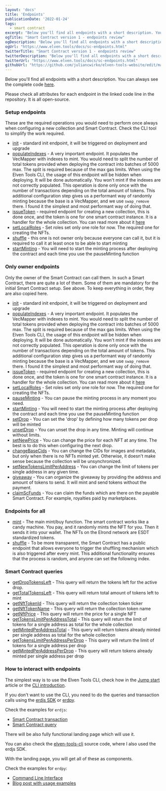 ```yaml
---
layout: 'docs'
title: 'Endpoints'
publicationDate: '2022-01-24'
tags:
  - smart contract
excerpt: "Below you'll find all endpoints with a short description. You can always see the complete code."
ogTitle: "Smart Contract version 1 - endpoints review"
ogDescription: "Below you'll find all endpoints with a short description. You can always see the complete code."
ogUrl: "https://www.elven.tools/docs/sc-endpoints.html"
twitterTitle: "Smart Contract version 1 - endpoints review"
twitterDescription: "Below you'll find all endpoints with a short description. You can always see the complete code."
twitterUrl: "https://www.elven.tools/docs/sc-endpoints.html"
githubUrl: "https://github.com/juliancwirko/elven-tools-website/edit/main/src/docs/sc-endpoints.md"
---
```


Below you'll find all endpoints with a short description. You can always see the complete code [here](https://github.com/juliancwirko/elven-nft-minter-sc).

Please check all attributes for each endpoint in the linked code line in the repository. It is all open-source.

### Setup endpoints

These are the required operations you would need to perform once always when configuring a new collection and Smart Contract. Check the CLI tool to simplify the work required.

- [init](https://github.com/juliancwirko/elven-nft-minter-sc/blob/main/src/lib.rs#L22) - standard init endpoint, it will be triggered on deployment and upgrade
- [populateIndexes](https://github.com/juliancwirko/elven-nft-minter-sc/blob/main/src/lib.rs#L265) - A very important endpoint. It populates the VecMapper with indexes to mint. You would need to split the number of total tokens provided when deploying the contract into batches of 5000 max. The split is required because of the max gas limits. When using the Elven Tools CLI, the usage of this endpoint will be hidden when deploying. It will be done automatically. You won't mint if the indexes are not correctly populated. This operation is done only once with the number of transactions depending on the total amount of tokens. This additional configuration step gives us a performant way of randomly minting because the base is a VecMapper, and we use `swap_remove` there. I found it the simplest and most performant way of doing that.
- [issueToken](https://github.com/juliancwirko/elven-nft-minter-sc/blob/main/src/lib.rs#L72) - required endpoint for creating a new collection, this is done once, and the token is one for one smart contract instance. It is a handler for the whole collection. You can read more about it [here](https://docs.elrond.com/developers/nft-tokens/#issuance-of-non-fungible-tokens)
- [setLocalRoles](https://github.com/juliancwirko/elven-nft-minter-sc/blob/main/src/lib.rs#L104) - Set roles set only one role for now. The required one for creating the NFTs.
- [shuffle](https://github.com/juliancwirko/elven-nft-minter-sc/blob/main/src/lib.rs#L477) - this one is not owner only because everyone can call it, but it is required to call it at least once to be able to start minting
- [startMinting](https://github.com/juliancwirko/elven-nft-minter-sc/blob/main/src/lib.rs#L129) - You will need to start the minting process after deploying the contract and each time you use the pauseMinting function

### Only owner endpoints

Only the owner of the Smart Contract can call them. In such a Smart Contract, there are quite a lot of them. Some of them are mandatory for the initial Smart Contract setup. See above. To keep everything in order, they are also copied here.

 - [init](https://github.com/juliancwirko/elven-nft-minter-sc/blob/main/src/lib.rs#L22) - standard init endpoint, it will be triggered on deployment and upgrade
 - [populateIndexes](https://github.com/juliancwirko/elven-nft-minter-sc/blob/main/src/lib.rs#L265) - A very important endpoint. It populates the VecMapper with indexes to mint. You would need to split the number of total tokens provided when deploying the contract into batches of 5000 max. The split is required because of the max gas limits. When using the Elven Tools CLI, the usage of this endpoint will be hidden when deploying. It will be done automatically. You won't mint if the indexes are not correctly populated. This operation is done only once with the number of transactions depending on the total amount of tokens. This additional configuration step gives us a performant way of randomly minting because the base is a VecMapper, and we use `swap_remove` there. I found it the simplest and most performant way of doing that.
- [issueToken](https://github.com/juliancwirko/elven-nft-minter-sc/blob/main/src/lib.rs#L72) - required endpoint for creating a new collection, this is done once, and the token is one for one smart contract instance. It is a handler for the whole collection. You can read more about it [here](https://docs.elrond.com/developers/nft-tokens/#issuance-of-non-fungible-tokens)
- [setLocalRoles](https://github.com/juliancwirko/elven-nft-minter-sc/blob/main/src/lib.rs#L104) - Set roles set only one role for now. The required one for creating the NFTs. 
- [pauseMinting](https://github.com/juliancwirko/elven-nft-minter-sc/blob/main/src/lib.rs#L120) - You can pause the minting process in any moment you need. 
- [startMinting](https://github.com/juliancwirko/elven-nft-minter-sc/blob/main/src/lib.rs#L129) - You will need to start the minting process after deploying the contract and each time you use the pauseMinting function
- [setDrop](https://github.com/juliancwirko/elven-nft-minter-sc/blob/main/src/lib.rs#L137) - You can set the 'drop' by defining how many tokens per drop will be minted 
- [unsetDrop](https://github.com/juliancwirko/elven-nft-minter-sc/blob/main/src/lib.rs#L172) - You can unset the drop in any time. Minting will continue without limits.
- [setNewPrice](https://github.com/juliancwirko/elven-nft-minter-sc/blob/main/src/lib.rs#L183) - You can change the price for each NFT at any time. The best is to do this when configuring the next drop.
- [changeBaseCids](https://github.com/juliancwirko/elven-nft-minter-sc/blob/main/src/lib.rs#L192) - You can change the CIDs for images and metadata, but only when there is no NFTs minted yet. Otherwise, it doesn't make sense because the collection will be unsynchronized.
- [setNewTokensLimitPerAddress](https://github.com/juliancwirko/elven-nft-minter-sc/blob/main/src/lib.rs#L211) - You can change the limit of tokens per single address in any given time.
- [giveaway](https://github.com/juliancwirko/elven-nft-minter-sc/blob/main/src/lib.rs#L219) - You can organize the giveaway by providing the address and amount of tokens to send. It will mint and send tokens without the payment.
- [claimScFunds](https://github.com/juliancwirko/elven-nft-minter-sc/blob/main/src/lib.rs#L251) - You can claim the funds which are there on the payable Smart Contract. For example, royalties paid by marketplaces. 

### Endpoints for all

- [mint](https://github.com/juliancwirko/elven-nft-minter-sc/blob/main/src/lib.rs#L301) - The main mint/buy function. The smart contract works like a candy machine. You pay, and it randomly mints the NFT for you. Then it sends it into your wallet. The NFTs on the Elrond network are ESDT standardized tokens.
- [shuffle](https://github.com/juliancwirko/elven-nft-minter-sc/blob/main/src/lib.rs#L477) - To be more transparent, the Smart Contract has a public endpoint that allows everyone to trigger the shuffling mechanism which is also triggered after every mint. This additional functionality ensures that the process is random, and anyone can set the following index.

### Smart Contract queries

- [getDropTokensLeft](https://github.com/juliancwirko/elven-nft-minter-sc/blob/main/src/lib.rs#L644) - This query will return the tokens left for the active drop.
- [getTotalTokensLeft](https://github.com/juliancwirko/elven-nft-minter-sc/blob/main/src/lib.rs#L652) - This query will return total amount of tokens left to mint 
- [getNftTokenId](https://github.com/juliancwirko/elven-nft-minter-sc/blob/main/src/lib.rs#L671) - This query will return the collection token ticker
- [getNftTokenName](https://github.com/juliancwirko/elven-nft-minter-sc/blob/main/src/lib.rs#L675) - This query will return the collection token name
- [getNftPrice](https://github.com/juliancwirko/elven-nft-minter-sc/blob/main/src/lib.rs#L679) - This query will return the price for a single NFT
- [getTokensLimitPerAddressTotal](https://github.com/juliancwirko/elven-nft-minter-sc/blob/main/src/lib.rs#L687) - This query will return the limit of tokens for a single address as total for the whole collection
- [getMintedPerAddressTotal](https://github.com/juliancwirko/elven-nft-minter-sc/blob/main/src/lib.rs#L547) - This query will return tokens already minted per single address as total for the whole collection
- [getTokensLimitPerAddressPerDrop](https://github.com/juliancwirko/elven-nft-minter-sc/blob/main/src/lib.rs#L695) - This query will return the limit of tokens for a single address per drop
- [getMintedPerAddressPerDrop](https://github.com/juliancwirko/elven-nft-minter-sc/blob/main/src/lib.rs#L661) - This query will return tokens already minted per single address per drop


### How to interact with endpoints

The simplest way is to use the Elven Tools CLI, check how in the [Jump start](/docs/jump-start.html) article or the [CLI introduction](/docs/cli-introduction.html).

If you don't want to use the CLI, you need to do the queries and transaction calls using the [erdjs SDK](https://github.com/ElrondNetwork/elrond-sdk-erdjs) or [erdpy](https://docs.elrond.com/sdk-and-tools/erdpy/erdpy/).

Check the examples for `erdjs`:

- [Smart Contract transaction](https://github.com/ElrondNetwork/elrond-sdk-erdjs#creating-smart-contract-transactions) 
- [Smart Contract query](https://github.com/ElrondNetwork/elrond-sdk-erdjs#querying-smart-contracts)

There will be also fully functional landing page which will use it.

You can also check the [elven-tools-cli](https://github.com/juliancwirko/elven-tools-cli) source code, where I also used the erdjs SDK.

With the landing page, you will get all of these as components.

Check the examples for `erdpy`:

- [Command Line Interface](https://github.com/ElrondNetwork/elrond-sdk-erdpy/blob/main/erdpy/CLI.md) 
- [Blog post with usage examples](https://www.julian.io/articles/elrond-smart-contracts.html)
